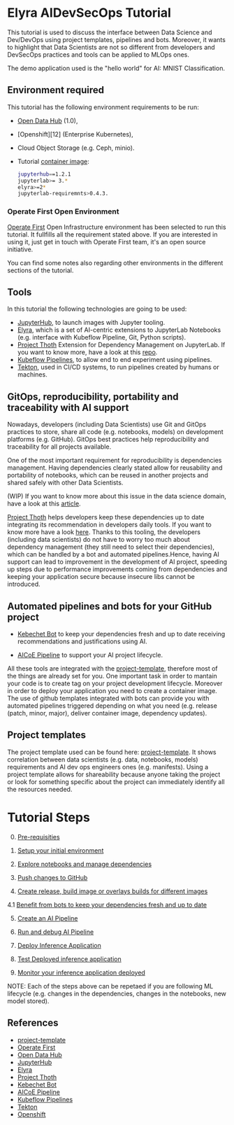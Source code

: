 
# Elyra AIDevSecOps Tutorial

This tutorial is used to discuss the interface between Data Science and Dev/DevOps using project templates, pipelines and bots.
Moreover, it wants to highlight that Data Scientists are not so different from developers and DevSecOps practices and tools can be applied to MLOps ones.

The demo application used is the "hello world" for AI: MNIST Classification.

## Environment required

This tutorial has the following environment requirements to be run:

- [Open Data Hub][3] (1.0),
- [Openshift][12] (Enterprise Kubernetes),
- Cloud Object Storage (e.g. Ceph, minio).
- Tutorial [container image](https://quay.io/repository/thoth-station/s2i-lab-elyra?tag=ml-prague-workshop&tab=tags):

  ```bash
  jupyterhub==1.2.1
  jupyterlab>= 3.*
  elyra>=2*
  jupyterlab-requiremnts>0.4.3.
  ```

### Operate First Open Environment

[Operate First][2] Open Infrastructure environment has been selected to run this tutorial. It fullfills all the requirement stated above. If you are interested in using it, just get in touch with Operate First team, it's an open source initiative.

You can find some notes also regarding other environments in the different sections of the tutorial.

## Tools

In this tutorial the following technologies are going to be used:

- [JupyterHub][4], to launch images with Jupyter tooling.
- [Elyra][5], which is a set of AI-centric extensions to JupyterLab Notebooks (e.g. interface with Kubeflow Pipeline, Git, Python scripts).
- [Project Thoth][6] Extension for Dependency Management on JupyterLab. If you want to know more, have a look at this [repo]((https://github.com/thoth-station/jupyterlab-requirements)).
- [Kubeflow Pipelines][9], to allow end to end experiment using pipelines.
- [Tekton][10], used in CI/CD systems, to run pipelines created by humans or machines.

## GitOps, reproducibility, portability and traceability with AI support

Nowadays, developers (including Data Scientists) use Git and GitOps practices to store, share all code (e.g. notebooks, models) on development platforms (e.g. GitHub).
GitOps best practices help reproducibility and traceability for all projects available.

One of the most important requirement for reproducibility is dependencies management. Having dependencies clearly stated allow for reusability and portability of notebooks,
which can be reused in another projects and shared safely with other Data Scientists.

(WIP) If you want to know more about this issue in the data science domain, have a look at this [article](https://github.com/thoth-station/jupyterlab-requirements).

[Project Thoth][6] helps developers keep these dependencies up to date integrating its recommendation in developers daily tools. If you want to know more have a look [here](https://thoth-station.ninja/docs/developers/adviser/integration.html).
Thanks to this tooling, the developers (including data scientists) do not have to worry too much about dependency management (they still need to select their dependencies), which can be handled by a bot and automated pipelines.Hence, having AI support can lead to improvement in the development of AI project, speeding up steps due to performance improvements coming from dependencies and keeping your application secure because insecure libs cannot be introduced.

## Automated pipelines and bots for your GitHub project

- [Kebechet Bot][7] to keep your dependencies fresh and up to date receiving recommendations and justifications using AI.

- [AICoE Pipeline][8] to support your AI project lifecycle.

All these tools are integrated with the [project-template][1], therefore most of the things are already set for you.
One important task in order to mantain your code is to create tag on your project development lifecycle. Moreover in order to deploy your application you need to create a container image.
The use of github templates integrated with bots can provide you with automated pipelines triggered depending on what you need (e.g. release (patch, minor, major), deliver container image, dependency updates).

## Project templates

The project template used can be found here: [project-template][1].
It shows correlation between data scientists (e.g. data, notebooks, models) requirements and AI dev ops engineers ones (e.g. manifests).
Using a project template allows for shareability because anyone taking the project or look for something specific about the project can immediately identify
all the resources needed.

# Tutorial Steps

0. [Pre-requisities](https://github.com/thoth-station/elyra-aidevsecops-tutorial/blob/master/docs/source/pre-requisite.md)

1. [Setup your initial environment](https://github.com/thoth-station/elyra-aidevsecops-tutorial/blob/master/docs/source/setup-initial-environment.md)

2. [Explore notebooks and manage dependencies](https://github.com/thoth-station/elyra-aidevsecops-tutorial/blob/master/docs/source/explore-notebooks-and-manage-dependencies.md)

3. [Push changes to GitHub](https://github.com/thoth-station/elyra-aidevsecops-tutorial/blob/master/docs/source/push-changes.md)

4. [Create release, build image or overlays builds for different images](https://github.com/thoth-station/elyra-aidevsecops-tutorial/blob/master/docs/source/build-images.md)

4.1 [Benefit from bots to keep your dependencies fresh and up to date](https://github.com/thoth-station/elyra-aidevsecops-tutorial/blob/master/docs/source/use-bots.md)

5. [Create an AI Pipeline](https://github.com/thoth-station/elyra-aidevsecops-tutorial/blob/master/docs/source/create-ai-pipeline.md)

6. [Run and debug AI Pipeline](https://github.com/thoth-station/elyra-aidevsecops-tutorial/blob/master/docs/source/run-ai-pipeline.md)

7. [Deploy Inference Application](https://github.com/thoth-station/elyra-aidevsecops-tutorial/blob/master/docs/source/deploy-model.md)

8. [Test Deployed inference application](https://github.com/thoth-station/elyra-aidevsecops-tutorial/blob/master/docs/source/test-model.md)

8. [Monitor your inference application deployed](https://github.com/thoth-station/elyra-aidevsecops-tutorial/blob/master/docs/source/monitor-model.md)

NOTE: Each of the steps above can be repetaed if you are following ML lifecycle (e.g. changes in the dependencies, changes in the notebooks, new model stored).

## References

* [project-template][1]
* [Operate First][2]
* [Open Data Hub][3]
* [JupyterHub][4]
* [Elyra][5]
* [Project Thoth][6]
* [Kebechet Bot][7]
* [AICoE Pipeline][8]
* [Kubeflow Pipelines][9]
* [Tekton][10]
* [Openshift][11]

[1]: https://github.com/aicoe-aiops/project-template
[2]: https://www.operate-first.cloud/
[3]: https://opendatahub.io/
[4]: https://jupyter.org/hub
[5]: https://github.com/elyra-ai/elyra
[6]: https://thoth-station.ninja/
[7]: https://github.com/marketplace/khebhut
[8]: https://github.com/AICoE/aicoe-ci
[9]: https://www.kubeflow.org/docs/pipelines/overview/pipelines-overview/
[10]: https://tekton.dev/
[11]: https://www.openshift.com/

